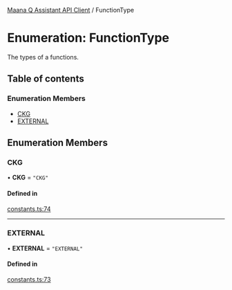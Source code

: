 [Maana Q Assistant API Client](../README.md) / FunctionType

# Enumeration: FunctionType

The types of a functions.

## Table of contents

### Enumeration Members

- [CKG](FunctionType.md#ckg)
- [EXTERNAL](FunctionType.md#external)

## Enumeration Members

### CKG

• **CKG** = ``"CKG"``

#### Defined in

[constants.ts:74](https://github.com/maana-io/q-assistant-client/blob/develop/src/constants.ts#L74)

___

### EXTERNAL

• **EXTERNAL** = ``"EXTERNAL"``

#### Defined in

[constants.ts:73](https://github.com/maana-io/q-assistant-client/blob/develop/src/constants.ts#L73)
